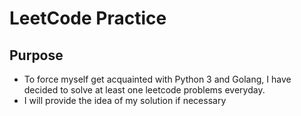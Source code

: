 # LeetCode Practice
## Purpose
* To force myself get acquainted with Python 3 and Golang, I have decided to solve at least one leetcode problems everyday.
* I will provide the idea of my solution if necessary
